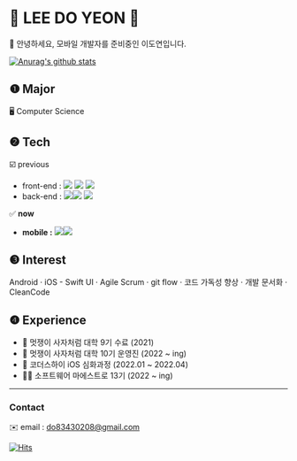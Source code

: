 <!--
**leedoyeon849/leedoyeon849** is a ✨ _special_ ✨ repository because its `README.md` (this file) appears on your GitHub profile.

Here are some ideas to get you started:

- 🔭 I’m currently working on ...
- 🌱 I’m currently learning ...
- 👯 I’m looking to collaborate on ...
- 🤔 I’m looking for help with ...
- 💬 Ask me about ...
- 📫 How to reach me: ...
- 😄 Pronouns: ...
- ⚡ Fun fact: ...
-->

# 🍦 LEE DO YEON 🍦 
📢 안녕하세요, 모바일 개발자를 준비중인 이도연입니다.

[![Anurag's github stats](https://github-readme-stats.vercel.app/api?username=leedoyeon849)](https://github.com/anuraghazra/github-readme-stats)

## ❶ Major
🖥 Computer Science

## ❷ Tech
☑️ previous
- front-end : <img src="https://img.shields.io/badge/jQuery-0769AD?style=flat-square&logo=jQuery&logoColor=FFFFFF"/> <img src="https://img.shields.io/badge/javascript-F7DF1E?style=flat-square&logo=javascript&logoColor=FFFFFF"/> <img src="https://img.shields.io/badge/javascript-61DAFB?style=flat-square&logo=javascript&logoColor=61DAFB"/>
- back-end : <img src="https://img.shields.io/badge/Django-092E20?style=flat-square&logo=Django&logoColor=FFFFFF"/><img src="https://img.shields.io/badge/Python-3776AB?style=flat-square&logo=Python&logoColor=FFFFFF"/> <img src="https://img.shields.io/badge/PHP-777BB4?style=flat-square&logo=PHP&logoColor=FFFFFF"/>

✅ **now**
- **mobile :** <img src="https://img.shields.io/badge/iOS-000000?style=flat-square&logo=iOS&logoColor=FFFFFF"/><img src="https://img.shields.io/badge/Swift-F05138?style=flat-square&logo=Swift&logoColor=FFFFFF"/>

## ❸ Interest
Android · iOS - Swift UI · Agile Scrum · git flow · 코드 가독성 향상 · 개발 문서화 · CleanCode

## ❹ Experience
- 🦁 멋쟁이 사자처럼 대학 9기 수료 (2021)
- 🦁 멋쟁이 사자처럼 대학 10기 운영진 (2022 ~ ing)
- 🍎 코더스하이 iOS 심화과정 (2022.01 ~ 2022.04)
- 👩‍💻 소프트웨어 마에스트로 13기 (2022 ~ ing)

---

### Contact
✉️ email : do83430208@gmail.com

[![Hits](https://hits.seeyoufarm.com/api/count/incr/badge.svg?url=https%3A%2F%2Fgithub.com%2Fgjbae1212%2Fhit-counter&count_bg=%23888888&title_bg=%23555555&icon=&icon_color=%23E7E7E7&title=hits&edge_flat=false)](https://hits.seeyoufarm.com)
